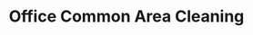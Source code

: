 ---
title: Office Common Area Cleaning
permalink: "/office-common-area-cleaning/"
banner-image: ../images/service-category/complete-janitorial-service-background.jpg
banner-heading: Office Common Area Cleaning

body-heading: OFFICE COMMON AREA CLEANING
underline: ../images/underline.png
description: Lorem ipsum dolor sit amet, consectetur adipiscing elit, sed do eiusmod tempor 
 incididunt ut labore et dolore magna aliqua. Ut enim ad minim veniam, quis nostrud exercitation ullamco laboris nisi ut aliquip ex ea commodo consequat. Duis aute irure dolor in reprehenderit in voluptate velit esse cillum dolore eu fugiat nulla pariatur.<br><br>

 Lorem ipsum dolor sit amet, consectetur adipiscing elit, sed do eiusmod tempor incididunt ut labore et dolore magna aliqua. Ut enim ad minim veniam, quis nostrud exercitation ullamco laboris nisi ut aliquip ex ea commodo consequat. Duis aute irure dolor in reprehenderit in voluptate velit esse cillum dolore eu fugiat nulla pariatur.<br><br>

 Lorem ipsum dolor sit amet, consectetur adipiscing elit, sed do eiusmod tempor incididunt ut labore et dolore magna aliqua. Ut enim ad minim veniam, quis nostrud exercitation ullamco laboris nisi ut aliquip ex ea commodo consequat. Duis aute irure dolor in reprehenderit in voluptate velit esse cillum dolore eu fugiat nulla pariatur.

list-heading: 
list-one:
 
welcome-image: 
  
layout: services
---